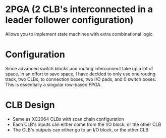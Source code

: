 # 2PGA (2 CLB's interconnected in a leader follower configuration)
Allows you to implement state machines with extra combinational logic.


# Configuration
Since advanced switch blocks and routing interconnect take up a lot of space, in an effort to save space, I have decided to only use one routing track, two CLBs, to connection boxes, two I/O pads, and 0 switch boxes. This is essentially a singular row-based FPGA.



# CLB Design
  * Same as XC2064 CLBs with scan chain configuration
  * Each CLB's inputs can either come from the I/O block, or the other CLB
  * The CLB's outputs can either go to an I/O block, or the other CLB